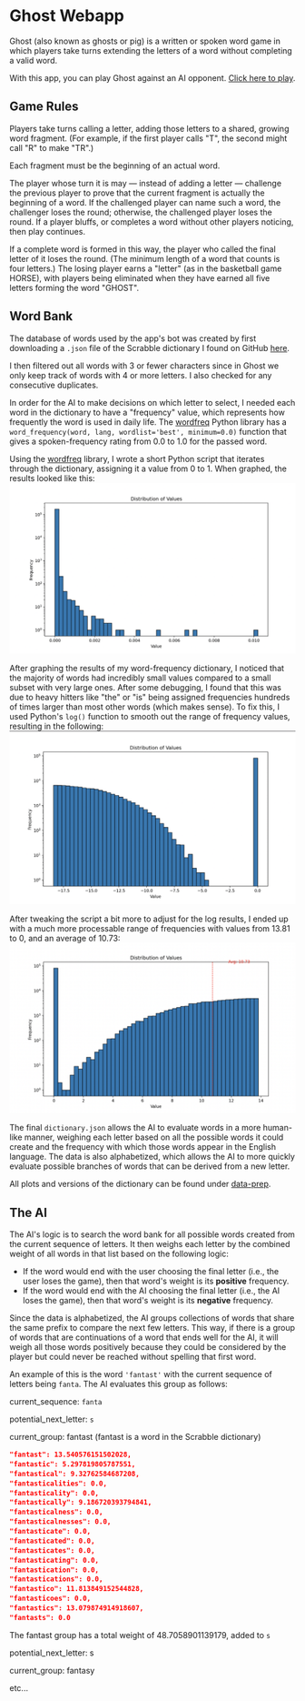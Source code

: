 # Ghost Webapp

Ghost (also known as ghosts or pig) is a written or spoken word game in which players take turns extending the letters of a word without completing a valid word.

With this app, you can play Ghost against an AI opponent. [Click here to play](https://reedbryan.github.io/ghost-webapp/).

## Game Rules

Players take turns calling a letter, adding those letters to a shared, growing word fragment. (For example, if the first player calls "T", the second might call "R" to make "TR".)

Each fragment must be the beginning of an actual word.

The player whose turn it is may — instead of adding a letter — challenge the previous player to prove that the current fragment is actually the beginning of a word. If the challenged player can name such a word, the challenger loses the round; otherwise, the challenged player loses the round. If a player bluffs, or completes a word without other players noticing, then play continues.

If a complete word is formed in this way, the player who called the final letter of it loses the round. (The minimum length of a word that counts is four letters.) The losing player earns a "letter" (as in the basketball game HORSE), with players being eliminated when they have earned all five letters forming the word "GHOST".

## Word Bank

The database of words used by the app's bot was created by first downloading a `.json` file of the Scrabble dictionary I found on GitHub [here](https://github.com/benjamincrom/scrabble/blob/master/scrabble/dictionary.json).

I then filtered out all words with 3 or fewer characters since in Ghost we only keep track of words with 4 or more letters. I also checked for any consecutive duplicates.

In order for the AI to make decisions on which letter to select, I needed each word in the dictionary to have a "frequency" value, which represents how frequently the word is used in daily life. The [wordfreq](https://pypi.org/project/wordfreq/) Python library has a `word_frequency(word, lang, wordlist='best', minimum=0.0)` function that gives a spoken-frequency rating from 0.0 to 1.0 for the passed word.

Using the [wordfreq](https://pypi.org/project/wordfreq/) library, I wrote a short Python script that iterates through the dictionary, assigning it a value from 0 to 1. When graphed, the results looked like this:
![Alt text](https://github.com/reedbryan/ghost-webapp/blob/main/data-prep/scrabbledic-plot.png)

After graphing the results of my word-frequency dictionary, I noticed that the majority of words had incredibly small values compared to a small subset with very large ones. After some debugging, I found that this was due to heavy hitters like "the" or "is" being assigned frequencies hundreds of times larger than most other words (which makes sense). To fix this, I used Python's `log()` function to smooth out the range of frequency values, resulting in the following:
![Alt text](https://github.com/reedbryan/ghost-webapp/blob/main/data-prep/scrabbledic-logplot.png)

After tweaking the script a bit more to adjust for the log results, I ended up with a much more processable range of frequencies with values from 13.81 to 0, and an average of 10.73:
![Alt text](https://github.com/reedbryan/ghost-webapp/blob/main/data-prep/scrabbledic-finalplot.png)

The final `dictionary.json` allows the AI to evaluate words in a more human-like manner, weighing each letter based on all the possible words it could create and the frequency with which those words appear in the English language. The data is also alphabetized, which allows the AI to more quickly evaluate possible branches of words that can be derived from a new letter.

All plots and versions of the dictionary can be found under [data-prep](https://github.com/reedbryan/ghost-webapp/tree/main/data-prep).

## The AI

The AI's logic is to search the word bank for all possible words created from the current sequence of letters. It then weighs each letter by the combined weight of all words in that list based on the following logic:
- If the word would end with the user choosing the final letter (i.e., the user loses the game), then that word's weight is its **positive** frequency.
- If the word would end with the AI choosing the final letter (i.e., the AI loses the game), then that word's weight is its **negative** frequency.

Since the data is alphabetized, the AI groups collections of words that share the same prefix to compare the next few letters. This way, if there is a group of words that are continuations of a word that ends well for the AI, it will weigh all those words positively because they could be considered by the player but could never be reached without spelling that first word.

An example of this is the word `'fantast'` with the current sequence of letters being `fanta`. The AI evaluates this group as follows:

current_sequence: `fanta`

potential_next_letter: `s`

current_group: fantast (fantast is a word in the Scrabble dictionary)

  ```json
  "fantast": 13.540576151502028,
  "fantastic": 5.297819805787551,
  "fantastical": 9.32762584687208,
  "fantasticalities": 0.0,
  "fantasticality": 0.0,
  "fantastically": 9.186720393794841,
  "fantasticalness": 0.0,
  "fantasticalnesses": 0.0,
  "fantasticate": 0.0,
  "fantasticated": 0.0,
  "fantasticates": 0.0,
  "fantasticating": 0.0,
  "fantastication": 0.0,
  "fantastications": 0.0,
  "fantastico": 11.813849152544828,
  "fantasticoes": 0.0,
  "fantastics": 13.079874914918607,
  "fantasts": 0.0
```

The fantast group has a total weight of 48.7058901139179, added to `s`

potential_next_letter: s 

current_group: fantasy

etc...
